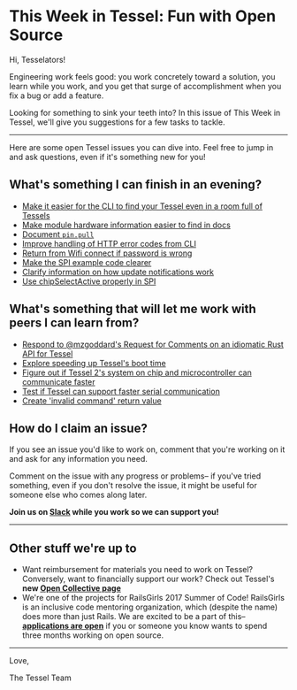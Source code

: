 # This Week in Tessel: Fun with Open Source

Hi, Tesselators!

Engineering work feels good: you work concretely toward a solution, you learn while you work, and you get that surge of accomplishment when you fix a bug or add a feature.

Looking for something to sink your teeth into? In this issue of This Week in Tessel, we'll give you suggestions for a few tasks to tackle.

--------------------------------------------------------------------------------

Here are some open Tessel issues you can dive into. Feel free to jump in and ask questions, even if it's something new for you!

## What's something I can finish in an evening?

- [Make it easier for the CLI to find your Tessel even in a room full of Tessels](https://github.com/tessel/t2-cli/issues/743)
- [Make module hardware information easier to find in docs](https://github.com/tessel/t2-docs/issues/145)
- [Document `pin.pull`](https://github.com/tessel/t2-docs/issues/93)
- [Improve handling of HTTP error codes from CLI](https://github.com/tessel/t2-cli/issues/756)
- [Return from Wifi connect if password is wrong](https://github.com/tessel/t2-firmware/issues/182)
- [Make the SPI example code clearer](https://github.com/tessel/t2-docs/issues/80)
- [Clarify information on how update notifications work](https://github.com/tessel/t2-docs/issues/146)
- [Use chipSelectActive properly in SPI](https://github.com/tessel/t2-firmware/issues/212)

## What's something that will let me work with peers I can learn from?

- [Respond to @mzgoddard's Request for Comments on an idiomatic Rust API for Tessel](https://github.com/tessel/tessel-rust/issues/61)
- [Explore speeding up Tessel's boot time](https://github.com/tessel/t2-firmware/issues/117)
- [Figure out if Tessel 2's system on chip and microcontroller can communicate faster](https://forums.tessel.io/t/making-communication-between-soc-and-mcu-faster/2998)
- [Test if Tessel can support faster serial communication](https://github.com/tessel/t2-firmware/issues/223)
- [Create 'invalid command' return value](https://github.com/tessel/t2-firmware/issues/133)

## How do I claim an issue?

If you see an issue you'd like to work on, comment that you're working on it and ask for any information you need.

Comment on the issue with any progress or problems– if you've tried something, even if you don't resolve the issue, it might be useful for someone else who comes along later.

**Join us on [Slack](tessel-slack.herokuapp.com) while you work so we can support you!**

--------------------------------------------------------------------------------

## Other stuff we're up to

- Want reimbursement for materials you need to work on Tessel? Conversely, want to financially support our work? Check out Tessel's **new [Open Collective page](https://opencollective.com/tessel)**
- We're one of the projects for RailsGirls 2017 Summer of Code! RailsGirls is an inclusive code mentoring organization, which (despite the name) does more than just Rails. We are excited to be a part of this– [**applications are open**](https://railsgirlssummerofcode.org/blog/2017-02-01-ready-set-apply) if you or someone you know wants to spend three months working on open source.

--------------------------------------------------------------------------------

Love,

The Tessel Team
